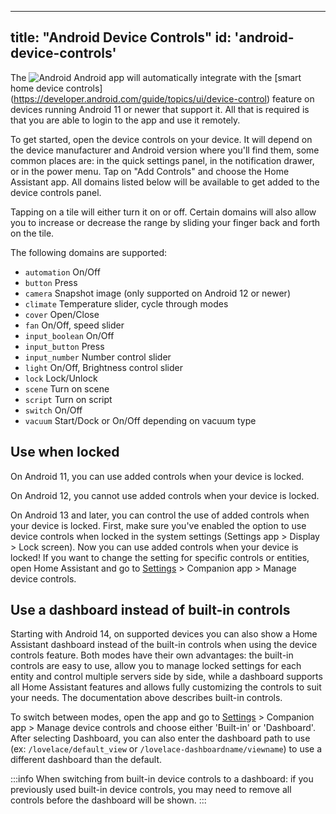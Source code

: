 

---
title: "Android Device Controls"
id: 'android-device-controls'
---


The ![Android](/assets/android.svg) Android app will automatically integrate with the [smart home device controls] (https://developer.android.com/guide/topics/ui/device-control) feature on devices running Android 11 or newer that support it. All that is required is that you are able to login to the app and use it remotely.

To get started, open the device controls on your device. It will depend on the device manufacturer and Android version where you'll find them, some common places are: in the quick settings panel, in the notification drawer, or in the power menu. Tap on "Add Controls" and choose the Home Assistant app. All domains listed below will be available to get added to the device controls panel.

Tapping on a tile will either turn it on or off. Certain domains will also allow you to increase or decrease the range by sliding your finger back and forth on the tile.

The following domains are supported:

*  `automation` On/Off
*  `button` Press
*  `camera` Snapshot image (only supported on Android 12 or newer)
*  `climate` Temperature slider, cycle through modes
*  `cover` Open/Close
*  `fan` On/Off, speed slider
*  `input_boolean` On/Off
*  `input_button` Press
*  `input_number` Number control slider
*  `light` On/Off, Brightness control slider
*  `lock` Lock/Unlock
*  `scene` Turn on scene
*  `script` Turn on script
*  `switch` On/Off
*  `vacuum` Start/Dock or On/Off depending on vacuum type

## Use when locked

On Android 11, you can use added controls when your device is locked.

On Android 12, you cannot use added controls when your device is locked.

On Android 13 and later, you can control the use of added controls when your device is locked. First, make sure you've enabled the option to use device controls when locked in the system settings (Settings app > Display > Lock screen). Now you can use added controls when your device is locked! If you want to change the setting for specific controls or entities, open Home Assistant and go to [Settings](https://my.home-assistant.io/redirect/config/) > Companion app > Manage device controls.

## Use a dashboard instead of built-in controls

Starting with Android 14, on supported devices you can also show a Home Assistant dashboard instead of the built-in controls when using the device controls feature. Both modes have their own advantages: the built-in controls are easy to use, allow you to manage locked settings for each entity and control multiple servers side by side, while a dashboard supports all Home Assistant features and allows fully customizing the controls to suit your needs. The documentation above describes built-in controls.

To switch between modes, open the app and go to [Settings](https://my.home-assistant.io/redirect/config/) > Companion app > Manage device controls and choose either 'Built-in' or 'Dashboard'. After selecting Dashboard, you can also enter the dashboard path to use (ex: `/lovelace/default_view` or `/lovelace-dashboardname/viewname`) to use a different dashboard than the default.

:::info
When switching from built-in device controls to a dashboard: if you previously used built-in device controls, you may need to remove all controls before the dashboard will be shown.
:::
